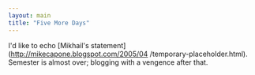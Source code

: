 ```yaml
---
layout: main
title: "Five More Days"
---
```

I'd like to echo [Mikhail's statement](http://mikecapone.blogspot.com/2005/04
/temporary-placeholder.html). Semester is almost over; blogging with a
vengence after that.

